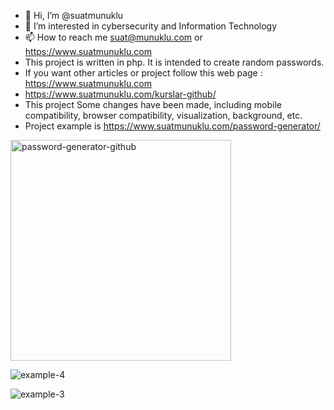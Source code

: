 - 👋 Hi, I’m @suatmunuklu
- 👀 I’m interested in cybersecurity and Information Technology
- 📫 How to reach me suat@munuklu.com or https://www.suatmunuklu.com
- This project is written in php. It is intended to create random passwords.
- If you want other articles or project follow this web page : https://www.suatmunuklu.com
- https://www.suatmunuklu.com/kurslar-github/
-  This project Some changes have been made, including mobile compatibility, browser compatibility, visualization, background, etc.
-  Project example is https://www.suatmunuklu.com/password-generator/ 
<img width="353" alt="password-generator-github" src="https://github.com/suatmunuklu/password-generator/assets/151174452/d9485a7b-39d6-4ec1-aa4f-d74d26c3f4ad">

![example-4](https://github.com/suatmunuklu/password-generator/assets/151174452/35a87767-de40-47fc-b5f5-676d6c8dab2d)


![example-3](https://github.com/suatmunuklu/password-generator/assets/151174452/2866202c-7a1c-4e8a-a5bf-6fbf05e1f62f)




<!---
suatmunuklu/suatmunuklu is a ✨ special ✨ repository because its `README.md` (this file) appears on your GitHub profile.
You can click the Preview link to take a look at your changes.
If you want other articles or project follow this web page : https://www.suatmunuklu.com
--->
